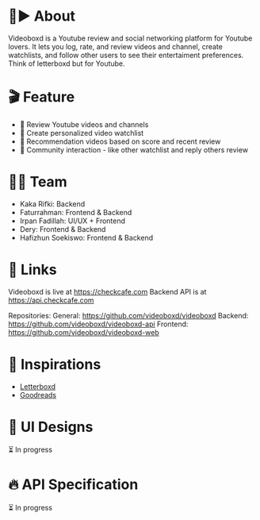 # 🔴▶️ About
Videoboxd is a Youtube review and social networking platform for Youtube lovers. It lets you log, rate, and review videos and channel, create watchlists, and follow other users to see their entertaiment preferences. Think of letterboxd but for Youtube.

# 🎬 Feature
- 📝 Review Youtube videos and channels
- 📁 Create personalized video watchlist
- 👀 Recommendation videos based on score and recent review
- 👥 Community interaction - like other watchlist and reply others review


# 👨‍💻 Team
- Kaka Rifki: Backend
- Faturrahman: Frontend & Backend
- Irpan Fadillah: UI/UX + Frontend
- Dery: Frontend & Backend
- Hafizhun Soekiswo: Frontend & Backend

# 🔗 Links
Videoboxd is live at https://checkcafe.com
Backend API is at https://api.checkcafe.com

Repositories:
General: https://github.com/videoboxd/videoboxd
Backend: https://github.com/videoboxd/videoboxd-api
Frontend: https://github.com/videoboxd/videoboxd-web

# 🔎 Inspirations
- [Letterboxd](https://letterboxd.com)
- [Goodreads](https://goodreads.com)

# 🎨 UI Designs
⏳ In progress

# 🔥 API Specification
⏳ In progress